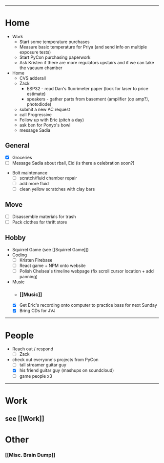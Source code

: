  ---
# Home

- Work
	- Start some temperature purchases
	- Measure basic temperature for Priya (and send info on multiple exposure tests)
	- Start PyCon purchasing paperwork
	- Ask Kristen if there are more regulators upstairs and if we can take the vacuum chamber
- Home
	- CVS adderall
	- Zack
		- ESP32 - read Dan's fluorimeter paper (look for laser to price estimate)
		- speakers - gather parts from basement (amplifier (op amp?), photodiode)
	- submit a new AC request
	- call Progressive
	- Follow up with Eric (pitch a day)
	- ask ben for Ponyo's bowl
	- message Sadia
## General

 - [x] Groceries
 - [ ] Message Sadia about rball, Eid (is there a celebration soon?)
 - Bolt maintenance
	 - [ ] scratch/fluid chamber repair
	 - [ ] add more fluid
	 - [ ] clean yellow scratches with clay bars
## Move

 - [ ] Disassemble materials for trash
 - [ ] Pack clothes for thrift store
## Hobby
- Squirrel Game (see [[Squirrel Game]])
- Coding
	 - [ ] Kristen Firebase
	 - [ ] React game + NPM onto website
	 - [ ] Polish Chelsea's timeline webpage (fix scroll cursor location + add panning)
- Music
	- ### [[Music]]
	- [x] Get Eric's recording onto computer to practice bass for next Sunday
	- [x] Bring CDs for JVJ

---
# People

 - Reach out / respond
	 - [ ] Zack
 - check out everyone's projects from PyCon
	 - [ ] tall streamer guitar guy
	 - [x] his friend guitar guy (mashups on soundcloud)
	 - [ ] game people x3

---

# Work

## see [[Work]]
# Other
### [[Misc. Brain Dump]]
